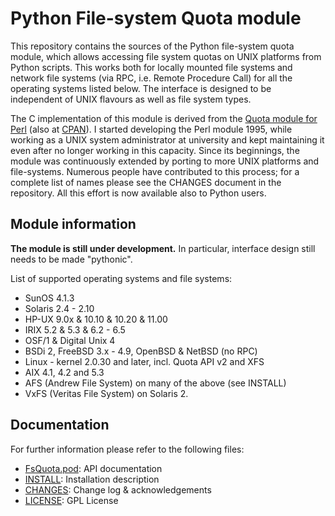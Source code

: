 # Python File-system Quota module

This repository contains the sources of the Python file-system quota module,
which allows accessing file system quotas on UNIX platforms from Python scripts.
This works both for locally mounted file systems and network file systems (via
RPC, i.e. Remote Procedure Call) for all the operating systems listed below.
The interface is designed to be independent of UNIX flavours as well as file
system types.

The C implementation of this module is derived from the
[Quota module for Perl](https://github.com/tomzox/Perl-Quota)
(also at [CPAN](https://metacpan.org/pod/Quota)).
I started developing the Perl module 1995, while working as a UNIX system
administrator at university and kept maintaining it even after no longer
working in this capacity. Since its beginnings, the module was continuously
extended by porting to more UNIX platforms and file-systems. Numerous people
have contributed to this process; for a complete list of names please see the
CHANGES document in the repository. All this effort is now available also to
Python users.

## Module information

<B>The module is still under development.</B>
In particular, interface design still needs to be made "pythonic".

List of supported operating systems and file systems:

* SunOS 4.1.3
* Solaris 2.4 - 2.10
* HP-UX 9.0x & 10.10 & 10.20 & 11.00
* IRIX 5.2 & 5.3 & 6.2 - 6.5
* OSF/1 & Digital Unix 4
* BSDi 2, FreeBSD 3.x - 4.9, OpenBSD & NetBSD (no RPC)
* Linux - kernel 2.0.30 and later, incl. Quota API v2 and XFS
* AIX 4.1, 4.2 and 5.3
* AFS (Andrew File System) on many of the above (see INSTALL)
* VxFS (Veritas File System) on Solaris 2.

## Documentation

For further information please refer to the following files:

* <A HREF="doc/FsQuota.pod">FsQuota.pod</A>: API documentation
* <A HREF="INSTALL">INSTALL</A>: Installation description
* <A HREF="CHANGES">CHANGES</A>: Change log &amp; acknowledgements
* <A HREF="LICENSE">LICENSE</A>: GPL License
